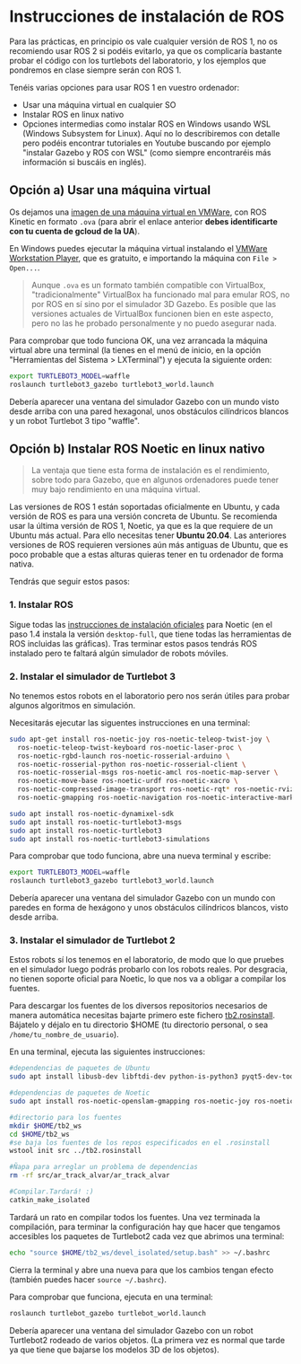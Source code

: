 # Instrucciones de instalación de ROS

Para las prácticas, en principio os vale cualquier versión de ROS 1, no os recomiendo usar ROS 2 si podéis evitarlo, ya que os complicaría bastante probar el código con los turtlebots del laboratorio, y los ejemplos que pondremos en clase siempre serán con ROS 1.

Tenéis varias opciones para usar ROS 1 en vuestro ordenador:

- Usar una máquina virtual en cualquier SO
- Instalar ROS en linux nativo
- Opciones intermedias como instalar ROS en Windows usando WSL (Windows Subsystem for Linux). Aquí no lo describiremos con detalle pero podéis encontrar tutoriales en Youtube buscando por ejemplo "instalar Gazebo y ROS con WSL" (como siempre encontraréis más información si buscáis en inglés).

## Opción a) Usar una máquina virtual

Os dejamos una [imagen de una máquina virtual en VMWare](), con ROS Kinetic en formato `.ova` (para abrir el enlace anterior **debes identificarte con tu cuenta de gcloud de la UA**). 

En Windows puedes ejecutar la máquina virtual instalando el [VMWare Workstation Player](https://www.vmware.com/es/products/workstation-player/workstation-player-evaluation.html), que es gratuito, e importando la máquina con `File > Open...`.

> Aunque `.ova` es un formato también compatible con VirtualBox, "tradicionalmente" VirtualBox ha funcionado mal para emular ROS, no por ROS en sí sino por el simulador 3D Gazebo. Es posible que las versiones actuales de VirtualBox funcionen bien en este aspecto, pero no las he probado personalmente y no puedo asegurar nada.

Para comprobar que todo funciona OK, una vez arrancada la máquina virtual abre una terminal (la tienes en el menú de inicio, en la opción "Herramientas del Sistema > LXTerminal") y ejecuta la siguiente orden:

```bash
export TURTLEBOT3_MODEL=waffle
roslaunch turtlebot3_gazebo turtlebot3_world.launch
```

Debería aparecer una ventana del simulador Gazebo con un mundo visto desde arriba con una pared hexagonal, unos obstáculos cilíndricos blancos y un robot Turtlebot 3 tipo "waffle".

## Opción b) Instalar ROS Noetic en linux nativo


> La ventaja que tiene esta forma de instalación es el rendimiento, sobre todo para Gazebo, que en algunos ordenadores puede tener muy bajo rendimiento en una máquina virtual.

Las versiones de ROS 1 están soportadas oficialmente en Ubuntu, y cada versión de ROS es para una versión concreta de Ubuntu. Se recomienda usar la última versión de ROS 1, Noetic, ya que es la que requiere de un Ubuntu más actual. Para ello necesitas tener **Ubuntu 20.04**. Las anteriores versiones de ROS requieren versiones aún más antiguas de Ubuntu, que es poco probable que a estas alturas quieras tener en tu ordenador de forma nativa.

Tendrás que seguir estos pasos:

### 1. Instalar ROS

Sigue todas las [instrucciones de instalación oficiales](http://wiki.ros.org/noetic/Installation/Ubuntu) para Noetic (en el paso 1.4 instala la versión `desktop-full`, que tiene todas las herramientas de ROS incluidas las gráficas). Tras terminar estos pasos tendrás ROS instalado pero te faltará algún simulador de robots móviles.

### 2. Instalar el simulador de Turtlebot 3

No tenemos estos robots en el laboratorio pero nos serán útiles para probar algunos algoritmos en simulación.

Necesitarás ejecutar las siguentes instrucciones en una terminal:

```bash
sudo apt-get install ros-noetic-joy ros-noetic-teleop-twist-joy \
  ros-noetic-teleop-twist-keyboard ros-noetic-laser-proc \
  ros-noetic-rgbd-launch ros-noetic-rosserial-arduino \
  ros-noetic-rosserial-python ros-noetic-rosserial-client \
  ros-noetic-rosserial-msgs ros-noetic-amcl ros-noetic-map-server \
  ros-noetic-move-base ros-noetic-urdf ros-noetic-xacro \
  ros-noetic-compressed-image-transport ros-noetic-rqt* ros-noetic-rviz \
  ros-noetic-gmapping ros-noetic-navigation ros-noetic-interactive-markers

sudo apt install ros-noetic-dynamixel-sdk
sudo apt install ros-noetic-turtlebot3-msgs
sudo apt install ros-noetic-turtlebot3
sudo apt install ros-noetic-turtlebot3-simulations
```

Para comprobar que todo funciona, abre una nueva terminal y escribe:

```bash
export TURTLEBOT3_MODEL=waffle
roslaunch turtlebot3_gazebo turtlebot3_world.launch 
```

Debería aparecer una ventana del simulador Gazebo con un mundo con paredes en forma de hexágono y unos obstáculos cilíndricos blancos, visto desde arriba.

### 3. Instalar el simulador de Turtlebot 2

Estos robots sí los tenemos en el laboratorio, de modo que lo que pruebes en el simulador luego podrás probarlo con los robots reales. Por desgracia, no tienen soporte oficial para Noetic, lo que nos va a obligar a compilar los fuentes.

Para descargar los fuentes de los diversos repositorios necesarios de manera automática necesitas bajarte primero este fichero [tb2.rosinstall](tb2.rosinstall). Bájatelo y déjalo en tu directorio $HOME (tu directorio personal, o sea `/home/tu_nombre_de_usuario`). 

En una terminal, ejecuta las siguientes instrucciones:

```bash
#dependencias de paquetes de Ubuntu
sudo apt install libusb-dev libftdi-dev python-is-python3 pyqt5-dev-tools

#dependencias de paquetes de Noetic
sudo apt install ros-noetic-openslam-gmapping ros-noetic-joy ros-noetic-base-local-planner ros-noetic-move-base

#directorio para los fuentes
mkdir $HOME/tb2_ws
cd $HOME/tb2_ws
#se baja los fuentes de los repos especificados en el .rosinstall
wstool init src ../tb2.rosinstall

#Ñapa para arreglar un problema de dependencias
rm -rf src/ar_track_alvar/ar_track_alvar

#Compilar.Tardará! :)
catkin_make_isolated
```

Tardará un rato en compilar todos los fuentes. Una vez terminada la compilación, para terminar la configuración hay que hacer que tengamos accesibles los paquetes de Turtlebot2 cada vez que abrimos una terminal:

```bash
echo "source $HOME/tb2_ws/devel_isolated/setup.bash" >> ~/.bashrc
```

Cierra la terminal y abre una nueva para que los cambios tengan efecto (también puedes hacer `source ~/.bashrc`).

Para comprobar que funciona, ejecuta en una terminal:

```bash
roslaunch turtlebot_gazebo turtlebot_world.launch
```

Debería aparecer una ventana del simulador Gazebo con un robot Turtlebot2 rodeado de varios objetos. (La primera vez es normal que tarde ya que tiene que bajarse los modelos 3D de los objetos).






